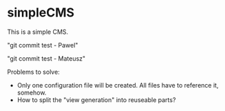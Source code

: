 simpleCMS
=========

This is a simple CMS.


"git commit test - Pawel"

"git commit test - Mateusz"



Problems to solve:
- Only one configuration file will be created. All files have to reference it, somehow.
- How to split the "view generation" into reuseable parts?
